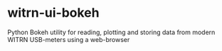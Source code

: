 # witrn-ui-bokeh
Python Bokeh utility for reading, plotting and storing data from modern WITRN USB-meters using a web-browser
